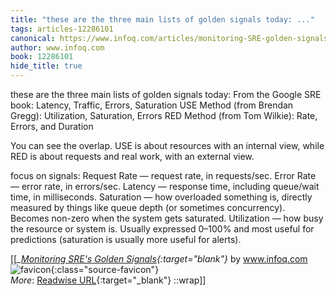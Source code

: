 ```yaml
---
title: "these are the three main lists of golden signals today: ..."
tags: articles-12286101
canonical: https://www.infoq.com/articles/monitoring-SRE-golden-signals/
author: www.infoq.com
book: 12286101
hide_title: true
---
```


these are the three main lists of golden signals today:
From the Google SRE book: Latency, Traffic, Errors, Saturation
USE Method (from Brendan Gregg): Utilization, Saturation, Errors
RED Method (from Tom Wilkie): Rate, Errors, and Duration

You can see the overlap. USE is about resources with an internal view, while RED is about requests and real work, with an external view.

focus on signals:
Request Rate — request rate, in requests/sec.
Error Rate — error rate, in errors/sec.
Latency — response time, including queue/wait time, in milliseconds.
Saturation — how overloaded something is, directly measured by things like queue depth (or sometimes concurrency). Becomes non-zero when the system gets saturated.
Utilization — how busy the resource or system is. Usually expressed 0–100% and most useful for predictions (saturation is usually more useful for alerts).


[[<cite>_[Monitoring SRE's Golden Signals](https://www.infoq.com/articles/monitoring-SRE-golden-signals/){:target="_blank"}_</cite> by www.infoq.com ![favicon](https://s2.googleusercontent.com/s2/favicons?domain=www.infoq.com){:class="source-favicon"}<br>
_More_: [Readwise URL](https://readwise.io/open/258673969){:target="_blank"}
::wrap]]
